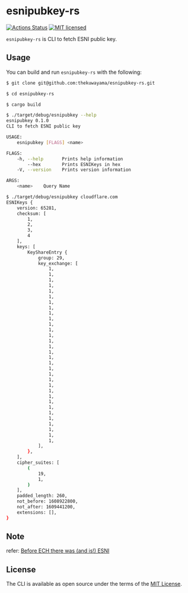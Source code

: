# esnipubkey-rs

[![Actions Status](https://github.com/thekuwayama/esnipubkey-rs/workflows/CI/badge.svg)](https://github.com/thekuwayama/esnipubkey-rs/actions?workflow=CI)
[![MIT licensed](https://img.shields.io/badge/license-MIT-brightgreen.svg)](https://raw.githubusercontent.com/thekuwayama/esnipubkey-rs/master/LICENSE.txt)

`esnipubkey-rs` is CLI to fetch ESNI public key.


## Usage

You can build and run `esnipubkey-rs` with the following:

```bash
$ git clone git@github.com:thekuwayama/esnipubkey-rs.git

$ cd esnipubkey-rs

$ cargo build

$ ./target/debug/esnipubkey --help
esnipubkey 0.1.0
CLI to fetch ESNI public key

USAGE:
    esnipubkey [FLAGS] <name>

FLAGS:
    -h, --help       Prints help information
        --hex        Prints ESNIKeys in hex
    -V, --version    Prints version information

ARGS:
    <name>    Query Name
```

```bash
$ ./target/debug/esnipubkey cloudflare.com
ESNIKeys {
    version: 65281,
    checksum: [
        1,
        2,
        3,
        4
    ],
    keys: [
        KeyShareEntry {
            group: 29,
            key_exchange: [
                1,
                1,
                1,
                1,
                1,
                1,
                1,
                1,
                1,
                1,
                1,
                1,
                1,
                1,
                1,
                1,
                1,
                1,
                1,
                1,
                1,
                1,
                1,
                1,
                1,
                1,
                1,
                1,
                1,
                1,
                1,
                1,
            ],
        },
    ],
    cipher_suites: [
        (
            19,
            1,
        )
    ],
    padded_length: 260,
    not_before: 1608922800,
    not_after: 1609441200,
    extensions: [],
}
```


## Note

refer: [Before ECH there was (and is!) ESNI](https://blog.cloudflare.com/encrypted-client-hello/#before-ech-there-was-and-is-esni)


## License

The CLI is available as open source under the terms of the [MIT License](http://opensource.org/licenses/MIT).
